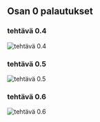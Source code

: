 ## Osan 0 palautukset

### tehtävä 0.4

![tehtävä 0.4](https://github.com/Desipeli/fullstackopen2022/tree/main/osa0/0_4_sekvenssi.png)

### tehtävä 0.5

![tehtävä 0.5](https://github.com/Desipeli/fullstackopen2022/tree/main/osa0/0_5_sekvenssi.PNG)

### tehtävä 0.6

![tehtävä 0.6](https://github.com/Desipeli/fullstackopen2022/tree/main/osa0/0_6_sekvenssi.PNG)
